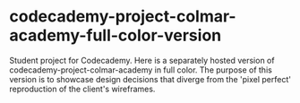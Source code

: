 # codecademy-project-colmar-academy-full-color-version

Student project for Codecademy. Here is a separately hosted version of codecademy-project-colmar-academy in full color. The purpose of this version is to showcase design decisions that diverge from the 'pixel perfect' reproduction of the client's wireframes.
